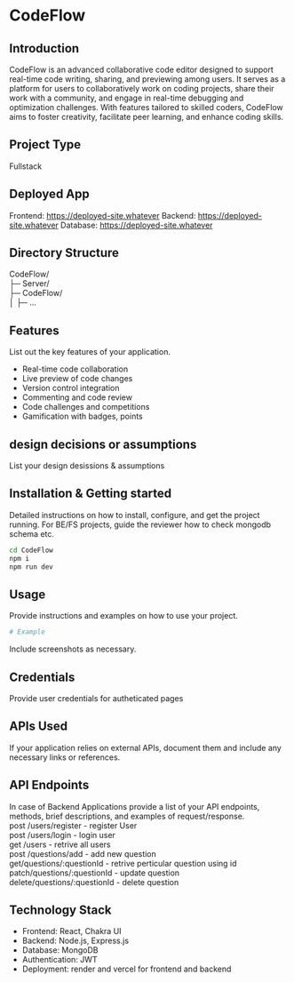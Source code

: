 # CodeFlow

## Introduction
CodeFlow is an advanced collaborative code editor designed to support real-time code writing, sharing, and previewing among users. 
It serves as a platform for users to collaboratively work on coding projects, share their work with a community, and engage in real-time debugging and optimization challenges. 
With features tailored to skilled coders, CodeFlow aims to foster creativity, facilitate peer learning, and enhance coding skills.

## Project Type
 Fullstack

## Deployed App
Frontend: https://deployed-site.whatever
Backend: https://deployed-site.whatever
Database: https://deployed-site.whatever

## Directory Structure
CodeFlow/
<br>
├─ Server/
<br>
├─ CodeFlow/
<br>
│  ├─ ...


## Features
List out the key features of your application.

- Real-time code collaboration
- Live preview of code changes
- Version control integration
- Commenting and code review
- Code challenges and competitions
- Gamification with badges, points


## design decisions or assumptions
List your design desissions & assumptions

## Installation & Getting started
Detailed instructions on how to install, configure, and get the project running. For BE/FS projects, guide the reviewer how to check mongodb schema etc.

```bash
cd CodeFlow
npm i
npm run dev
```

## Usage
Provide instructions and examples on how to use your project.

```bash
# Example
```

Include screenshots as necessary.

## Credentials
Provide user credentials for autheticated pages

## APIs Used
If your application relies on external APIs, document them and include any necessary links or references.

## API Endpoints
In case of Backend Applications provide a list of your API endpoints, methods, brief descriptions, and examples of request/response.
<br/>
post /users/register - register User
<br/>
post /users/login - login user
<br/>
get /users - retrive all users
<br/>
post /questions/add - add new question
<br/>
get/questions/:questionId - retrive perticular question using id
<br/>
patch/questions/:questionId - update question
<br/>
delete/questions/:questionId - delete question
<br/>



## Technology Stack
- Frontend: React, Chakra UI
- Backend: Node.js, Express.js
- Database: MongoDB
- Authentication: JWT
- Deployment: render and vercel for frontend and backend
